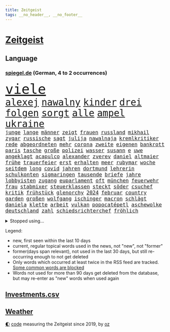 ```yaml
---
title: Zeitgeist
tags: __no_header__, __no_footer__
---
```


# [Zeitgeist](https://oliz.io/zeitgeist/)

## Language

<h3><a href="https://www.spiegel.de" target="_blank">spiegel.de</a> (German, 4 to 2 occurrences)</h3>
<p style="font-family:monospace">
<span style="font-size:32pt"><a href="news_links.html#viele" class="current">viele</a></span>
<br>
<span style="font-size:22pt"><a href="news_links.html#alexej" class="current">alexej</a></span>
<span style="font-size:22pt"><a href="news_links.html#nawalny" class="current">nawalny</a></span>
<span style="font-size:22pt"><a href="news_links.html#kinder" class="current">kinder</a></span>
<span style="font-size:22pt"><a href="news_links.html#drei" class="current">drei</a></span>
<span style="font-size:22pt"><a href="news_links.html#folgen" class="current">folgen</a></span>
<span style="font-size:22pt"><a href="news_links.html#sorgt" class="current">sorgt</a></span>
<span style="font-size:22pt"><a href="news_links.html#alle" class="current">alle</a></span>
<span style="font-size:22pt"><a href="news_links.html#ampel" class="current">ampel</a></span>
<span style="font-size:22pt"><a href="news_links.html#ukraine" class="current">ukraine</a></span>
<br>
<span style="font-size:12pt"><a href="news_links.html#junge" class="current">junge</a></span>
<span style="font-size:12pt"><a href="news_links.html#lange" class="current">lange</a></span>
<span style="font-size:12pt"><a href="news_links.html#männer" class="current">männer</a></span>
<span style="font-size:12pt"><a href="news_links.html#zeigt" class="current">zeigt</a></span>
<span style="font-size:12pt"><a href="news_links.html#frauen" class="current">frauen</a></span>
<span style="font-size:12pt"><a href="news_links.html#russland" class="current">russland</a></span>
<span style="font-size:12pt"><a href="news_links.html#mikhail" class="current">mikhail</a></span>
<span style="font-size:12pt"><a href="news_links.html#zygar" class="current">zygar</a></span>
<span style="font-size:12pt"><a href="news_links.html#russische" class="current">russische</a></span>
<span style="font-size:12pt"><a href="news_links.html#sagt" class="current">sagt</a></span>
<span style="font-size:12pt"><a href="news_links.html#julija" class="current">julija</a></span>
<span style="font-size:12pt"><a href="news_links.html#nawalnaja" class="current">nawalnaja</a></span>
<span style="font-size:12pt"><a href="news_links.html#kremlkritiker" class="current">kremlkritiker</a></span>
<span style="font-size:12pt"><a href="news_links.html#rede" class="current">rede</a></span>
<span style="font-size:12pt"><a href="news_links.html#abgeordneten" class="current">abgeordneten</a></span>
<span style="font-size:12pt"><a href="news_links.html#mehr" class="current">mehr</a></span>
<span style="font-size:12pt"><a href="news_links.html#corona" class="current">corona</a></span>
<span style="font-size:12pt"><a href="news_links.html#zweite" class="current">zweite</a></span>
<span style="font-size:12pt"><a href="news_links.html#eigenen" class="current">eigenen</a></span>
<span style="font-size:12pt"><a href="news_links.html#bankrott" class="new">bankrott</a></span>
<span style="font-size:12pt"><a href="news_links.html#paris" class="current">paris</a></span>
<span style="font-size:12pt"><a href="news_links.html#tasche" class="new">tasche</a></span>
<span style="font-size:12pt"><a href="news_links.html#große" class="current">große</a></span>
<span style="font-size:12pt"><a href="news_links.html#polizei" class="current">polizei</a></span>
<span style="font-size:12pt"><a href="news_links.html#wasser" class="current">wasser</a></span>
<span style="font-size:12pt"><a href="news_links.html#susann" class="new">susann</a></span>
<span style="font-size:12pt"><a href="news_links.html#e" class="current">e</a></span>
<span style="font-size:12pt"><a href="news_links.html#uwe" class="current">uwe</a></span>
<span style="font-size:12pt"><a href="news_links.html#angeklagt" class="current">angeklagt</a></span>
<span style="font-size:12pt"><a href="news_links.html#acapulco" class="new">acapulco</a></span>
<span style="font-size:12pt"><a href="news_links.html#alexander" class="current">alexander</a></span>
<span style="font-size:12pt"><a href="news_links.html#zverev" class="current">zverev</a></span>
<span style="font-size:12pt"><a href="news_links.html#daniel" class="current">daniel</a></span>
<span style="font-size:12pt"><a href="news_links.html#altmaier" class="current">altmaier</a></span>
<span style="font-size:12pt"><a href="news_links.html#frühe" class="current">frühe</a></span>
<span style="font-size:12pt"><a href="news_links.html#trauerfeier" class="current">trauerfeier</a></span>
<span style="font-size:12pt"><a href="news_links.html#erst" class="current">erst</a></span>
<span style="font-size:12pt"><a href="news_links.html#erhalten" class="current">erhalten</a></span>
<span style="font-size:12pt"><a href="news_links.html#meer" class="current">meer</a></span>
<span style="font-size:12pt"><a href="news_links.html#rubymar" class="new">rubymar</a></span>
<span style="font-size:12pt"><a href="news_links.html#woche" class="current">woche</a></span>
<span style="font-size:12pt"><a href="news_links.html#seitdem" class="current">seitdem</a></span>
<span style="font-size:12pt"><a href="news_links.html#long" class="current">long</a></span>
<span style="font-size:12pt"><a href="news_links.html#covid" class="current">covid</a></span>
<span style="font-size:12pt"><a href="news_links.html#jahren" class="current">jahren</a></span>
<span style="font-size:12pt"><a href="news_links.html#dortmund" class="current">dortmund</a></span>
<span style="font-size:12pt"><a href="news_links.html#lehrerin" class="current">lehrerin</a></span>
<span style="font-size:12pt"><a href="news_links.html#schulkonten" class="new">schulkonten</a></span>
<span style="font-size:12pt"><a href="news_links.html#sigmaringen" class="new">sigmaringen</a></span>
<span style="font-size:12pt"><a href="news_links.html#tausende" class="current">tausende</a></span>
<span style="font-size:12pt"><a href="news_links.html#briefe" class="current">briefe</a></span>
<span style="font-size:12pt"><a href="news_links.html#jahre" class="current">jahre</a></span>
<span style="font-size:12pt"><a href="news_links.html#lobbyisten" class="current">lobbyisten</a></span>
<span style="font-size:12pt"><a href="news_links.html#zugang" class="current">zugang</a></span>
<span style="font-size:12pt"><a href="news_links.html#euparlament" class="current">euparlament</a></span>
<span style="font-size:12pt"><a href="news_links.html#oft" class="current">oft</a></span>
<span style="font-size:12pt"><a href="news_links.html#münchen" class="current">münchen</a></span>
<span style="font-size:12pt"><a href="news_links.html#feuerwehr" class="current">feuerwehr</a></span>
<span style="font-size:12pt"><a href="news_links.html#frau" class="current">frau</a></span>
<span style="font-size:12pt"><a href="news_links.html#stabmixer" class="new">stabmixer</a></span>
<span style="font-size:12pt"><a href="news_links.html#steuerklassen" class="new">steuerklassen</a></span>
<span style="font-size:12pt"><a href="news_links.html#steckt" class="current">steckt</a></span>
<span style="font-size:12pt"><a href="news_links.html#söder" class="current">söder</a></span>
<span style="font-size:12pt"><a href="news_links.html#csuchef" class="current">csuchef</a></span>
<span style="font-size:12pt"><a href="news_links.html#kritik" class="current">kritik</a></span>
<span style="font-size:12pt"><a href="news_links.html#frühstück" class="current">frühstück</a></span>
<span style="font-size:12pt"><a href="news_links.html#glenorchy" class="new">glenorchy</a></span>
<span style="font-size:12pt"><a href="news_links.html#2024" class="current">2024</a></span>
<span style="font-size:12pt"><a href="news_links.html#februar" class="current">februar</a></span>
<span style="font-size:12pt"><a href="news_links.html#country" class="new">country</a></span>
<span style="font-size:12pt"><a href="news_links.html#garden" class="new">garden</a></span>
<span style="font-size:12pt"><a href="news_links.html#großen" class="current">großen</a></span>
<span style="font-size:12pt"><a href="news_links.html#wolfgang" class="current">wolfgang</a></span>
<span style="font-size:12pt"><a href="news_links.html#ischinger" class="current">ischinger</a></span>
<span style="font-size:12pt"><a href="news_links.html#macron" class="current">macron</a></span>
<span style="font-size:12pt"><a href="news_links.html#schlägt" class="current">schlägt</a></span>
<span style="font-size:12pt"><a href="news_links.html#daniela" class="current">daniela</a></span>
<span style="font-size:12pt"><a href="news_links.html#klette" class="current">klette</a></span>
<span style="font-size:12pt"><a href="news_links.html#arbeit" class="current">arbeit</a></span>
<span style="font-size:12pt"><a href="news_links.html#vulkan" class="current">vulkan</a></span>
<span style="font-size:12pt"><a href="news_links.html#popocatépetl" class="new">popocatépetl</a></span>
<span style="font-size:12pt"><a href="news_links.html#aschewolke" class="current">aschewolke</a></span>
<span style="font-size:12pt"><a href="news_links.html#deutschland" class="current">deutschland</a></span>
<span style="font-size:12pt"><a href="news_links.html#zahl" class="current">zahl</a></span>
<span style="font-size:12pt"><a href="news_links.html#schiedsrichterchef" class="new">schiedsrichterchef</a></span>
<span style="font-size:12pt"><a href="news_links.html#fröhlich" class="current">fröhlich</a></span>
</p>
<details>
<summary>Stopped using...</summary>
<p class="former" style="font-size:12pt">
100000(1224) geliefert(1224) williams(1224) entgegen(1223) mali(1223) november(1223) software(1223) bitten(1222) kohle(1222) steigende(1222) ard(1221) manchester(1221) nationalspieler(1221) unrecht(1221) anleger(1220) egal(1220) erhöht(1220) mittel(1220) planeten(1220) urlaub(1220) ehemann(1219) erteilt(1219) investoren(1219) reiche(1219) respekt(1219) tempo(1219) 33(1218) dauerhaft(1218) innenminister(1218) kriminellen(1218) landesregierung(1218) richten(1218) bayerns(1217) befinden(1217) kollaps(1217) schatten(1217) stürzte(1217) willen(1217) auftakt(1216) gebaut(1216) gewaltig(1216) portugal(1216) warf(1216) geworfen(1215) griff(1215) radikale(1215) schaltet(1215) verpassen(1215) brexit(1214) 65(1213) größter(1213) passt(1213) sinnvoll(1213) südafrika(1213) einzug(1212) institut(1212) unglück(1212) hintergründe(1211) kardinal(1211) mitteln(1211) rassistischen(1211) vorjahr(1211) unterschiedlich(1210) zinsen(1210) crash(1209) extremen(1209) wohnhaus(1209) werke(1208) bedeutung(1207) berühmte(1207) beschwerden(1207) entscheidend(1207) erkenntnisse(1207) reporter(1207) vertrauen(1207) berät(1206) weckt(1206) schüssen(1205) abgehört(1204) deals(1204) gefangene(1204) mode(1204) drogen(1203) globale(1203) besuchen(1202) änderungen(1202) eingeleitet(1201) em(1201) halb(1200) brechen(1199) entwickeln(1199) mission(1198) umgeht(1196) nationalen(1195) harten(1194) ähnlich(1193) parallelen(1191) schrecken(1191) freiwillig(1190) reduzieren(1189) iranischen(1188) hilfen(1185) uhaft(1183) katharina(1182) einkommen(1181) abgeschlossen(1179) geblieben(1178) sogenannten(1178) günther(1175) staatlichen(1175) entspannt(1164) verdoppelt(1162) heizen(1161) hitler(1158) mängel(1155) einfache(1149) stopp(1142) nick(1138) wetterdienst(1133) gezielt(1098) carlos(1074) happy(1062) strecken(1052) werte(1025) interessen(1024) finanziert(1023) fußballnationalmannschaft(1014) lediglich(1000) kolumbien(974) auswärtige(958) arte(957) rereportage(957) kroatien(956) djoković(951) sichtbar(931) erfolglos(927) fossilen(919) umkämpften(913) liebsten(888) papiere(882) gesetzentwurf(875) games(868) abkommen(854) energiekosten(853) verständigt(843) 200000(840) ostdeutschland(831) rande(811) entsteht(804) aufgestellt(774) einrichtungen(765) beschäftigen(763) krankheiten(741) versteckte(728) vereinigung(716) spiegeltitelstory(714) südamerika(705) schildern(704) brandenburger(703) unsicher(696) typ(692) töchter(692) iranische(687) organisierte(687) flüchten(682) weitermachen(665) schwarzes(659) großmutter(657) hammer(656) anschuldigungen(653) el(639) kinderinterview(638) würdigt(638) ankara(637) israelis(636) suchte(634) computer(633) besitzt(625) steuerzahler(623) reporterin(622) kandidat(618) künstlichen(611) ulrich(611) idol(605) ängste(598) republikanern(596) energieversorger(593) wozu(591) deutsch(590) entschuldigen(586) ausgewertet(582) 2008(572) folgten(572) äußerst(565) scheiden(561) drohnenangriff(558) aufstand(552) hinrichtung(551) nation(551) okay(546) wünsche(545) sperren(543) atomkraftwerk(537) angezeigt(536) verfassungsgericht(524) ernährung(522) ersetzt(518) machtmissbrauch(514) fortschritt(509) senioren(508) kollege(506) psychologin(506) monika(504) kollegin(502) beobachter(501) rückblick(498) scheinbar(496) sportdirektor(496) direktor(495) standard(492) gerecht(491) urteilt(489) 300000(487) herrschen(486) großeinsatz(483) carter(480) verurteilten(480) forscht(478) bedrohungen(475) operiert(469) parallel(466) heinrich(463) beantragen(462) billigt(462) erreichbar(462) ulm(459) flugabwehr(456) one(456) häufigsten(451) jets(451) liberale(440) überzeugen(440) landesweiten(439) deutschlandticket(438) djokovic(437) 1991(436) dfbelf(434) nico(434) feind(432) gesagt(432) kurzzeitig(430) durcheinander(427) gestalten(424) geschosse(421) madonna(421) reichsbürger(416) al(414) sensation(412) krawallen(409) udo(409) nepal(404) gebühren(403) geschwister(403) day(402) emotionale(402) rüstet(401) amtsantritt(400) ansicht(399) satellitenbild(399) meiste(396) c(394) 23jähriger(389) messe(383) alcaraz(382) liebt(378) schwache(375) angestiegen(374) neunzigerjahren(374) fluggesellschaft(373) jäger(373) siege(372) annehmen(371) kläger(370) aufbauen(368) späten(367) geständnis(364) lokale(360) stillstand(360) 2007(358) verzögerung(358) zutiefst(358) 1600(356) wölfe(352) moskauer(351) stil(351) premiers(350) unterbrechung(349) stürzten(345) zogen(345) joggen(344) schwangerschaftsabbrüche(344) 15jähriger(343) reichelt(338) chappatte(336) plaßmann(336) stehe(336) stuttmann(336) #metoo(334) gejagt(333) milliardenschwere(333) dringen(329) parteichefin(322) aktueller(321) daniil(319) 88(318) dürren(318) bauindustrie(317) heimlich(317) pis(317) linkspartei(315) reuß(311) behaupten(309) italiener(309) ac(308) adhs(308) drama(307) zeuge(307) halbiert(306) kleinflugzeug(305) modi(304) follower(303) rückhalt(302) absolute(300) deutlicher(300) umsetzbar(300) solar(299) leclerc(298) durchschnittlich(297) gewalttaten(297) wärmepumpe(295) schlechtes(291) bundesweite(290) münchens(289) erstem(288) fühlte(288) überlegungen(288) chicago(285) parteitag(282) expertengremium(278) mitarbeitenden(278) erheblich(276) miese(276) besiegte(275) aufsteiger(274) behauptungen(273) souverän(273) küche(272) vergabe(270) feinde(269) iphones(269) 9(268) sparkassen(267) spektakulären(267) naturschutz(264) ermöglicht(261) beruft(260) englands(260) neuwahlen(259) vogel(259) brutalen(258) angelegt(256) dortige(255) diego(254) treu(254) zoff(254) lebensgefährlich(253) acker(252) scharfen(250) lukas(249) beckenbauer(248) gegners(246) abschaffen(245) indischer(242) jannik(241) sinner(241) versäumnisse(241) stock(240) sonntagmorgen(238) made(234) sanieren(234) amazonas(231) argentinische(231) drückt(231) vergessene(231) rechtsruck(230) vorbilder(229) dortigen(228) fußballem(228) wehen(228) bitcoin(227) lieferten(227) preiserhöhung(225) gesellschaftliche(224) metachef(224) prägte(224) weile(224) rolling(223) antisemitismusbeauftragte(221) erweist(221) xiii(220) allgäu(219) erschöpfung(219) sinkende(219) zulieferer(219) beißt(216) effizienter(215) widersprüche(215) benötigten(214) allgemeine(212) dumme(210) gerichts(210) unterbunden(210) staatsbesuch(209) marokko(208) variante(208) durchschnitt(207) todesfall(207) jenaer(206) goldene(205) verstrickt(205) sturmtief(203) afdchefin(201) bewaffnete(201) brutaler(201) carolin(201) designer(201) flüchtlingslager(201) extremer(200) fahrzeugen(200) höheren(200) staus(200) einzuführen(199) oppenheimer(198) häfen(197) zerbrochen(197) terroranschläge(196) iranischer(193) demonstrant(192) abzusetzen(190) gedreht(190) lindenberg(190) costa(189) intensiver(189) einsteigen(188) netanyahus(188) abgerissen(186) erwischte(186) visa(186) handschlag(185) faktor(184) reisenden(184) bayreuth(183) putschisten(183) exklusive(181) häftling(180) wolff(180) einbüßen(178) klubpräsident(178) tätig(177) freundinnen(176) karlsruher(175) knie(175) re(175) akzeptanz(174) chancenlos(174) effekte(172) hilfsorganisationen(172) erlaubnis(169) chefinnen(168) nordkoreas(168) hall(167) rausch(167) geheimdienstchef(166) kundin(166) nachsehen(165) verzehr(165) burkina(162) faso(162) rätselhafte(162) väter(161) astronomen(159) raumsonde(159) vorzugehen(158) abhalten(157) geist(157) hoffnungsvoll(157) entdeckten(155) me(155) eugesetz(154) gewechselt(154) 83jährige(153) amtsmissbrauch(153) protestierte(153) enthielt(152) festgeld(151) achtzigerjahren(150) einbürgerungen(150) verspottet(150) bundestagsfraktion(149) chemnitz(149) minimal(149) theis(149) hungerstreik(148) johannesburg(148) kebekus(148) probe(148) rückbau(148) gleisen(147) manchem(147) jahreszeit(145) müde(145) qualifikation(145) biopic(143) chip(142) zugverkehr(142) comedian(141) studentinnen(141) bernstein(140) bundesverkehrsminister(140) einander(140) darstellung(139) ecke(139) glänzte(139) vergehen(139) bradley(138) cooper(138) gerald(138) streitthema(138) winters(138) challenge(137) demokratischen(137) fernverkehr(137) hundekotattacke(137) verschüttete(137) chiara(136) detroit(136) halloween(136) schwede(136) sekunde(136) population(135) schockt(135) unfaire(135) schiebt(134) bequem(132) emily(132) gewaltigen(132) schieflage(132) 43(131) feuerwehreinsatz(131) gefolgt(131) grenzregion(131) biologe(130) flüchtig(130) version(130) werkstatt(130) auskommen(128) albanien(127) eingebürgert(127) gewährt(127) zusammengestoßen(127) knaus(126) olympiaqualifikation(126) anja(125) begehen(125) prekär(124) pub(124) unterbrechen(124) vorgeschichte(124) 55(123) del(123) furcht(123) gefüllt(123) lafontaine(123) regelungen(123) tolle(123) ultrarechten(123) verfehlte(123) visum(122) zahlungsunfähig(122) ausgegangen(121) verschanzt(121) versuche(121) vertreibung(121) ansprüche(120) handball(120) tennisspieler(120) warme(119) 35jähriger(118) airways(118) exsoldat(118) heimsieg(118) ungerecht(118) finals(117) geregelt(117) kippt(117) neuerungen(117) verletzen(117) exemplare(116) menschengemachten(116) usbörsenaufsicht(116) bundestagspräsidentin(115) cups(115) dunklen(115) optimistischer(115) store(115) lanka(114) pauschale(114) sri(114) steuerreform(114) 37jähriger(113) aufwachsen(113) migrationsdeal(113) schäuble(113) effenbergbank(112) hamasterror(112) schmalkalden(112) beriet(111) bevorzugt(111) fühlten(111) raketenangriffe(111) vermittlung(111) wahlerfolg(111) überfüllten(111) brodelt(110) furore(110) geborene(110) rechtsstaat(110) schmerzen(110) schwächelnden(110) weihnachten(110) abscheuliche(109) erfindung(109) körperteile(109) vertrieben(109) cyberattacken(108) gardasee(108) rudolf(108) stamp(108) neukölln(107) ratschläge(107) bäumen(106) gewähren(106) giganten(106) hamasterroristen(106) zuschauern(106) parteigründung(105) stadien(105) todesopfern(105) extremistischen(104) migrationshintergrund(104) mordverdacht(104) verständigung(104) schadensbegrenzung(103) belgischen(102) bezirk(102) massaker(102) mentale(102) ranghoher(102) 45jährige(101) gedeiht(101) gescheiterte(101) pickup(101) solange(101) suezkanal(101) bundespräsidenten(100) engere(100) winterspiele(100) bombendrohung(99) katholischer(99) luxushotel(99) sobald(99) sonderbeauftragte(99) appellierte(98) derby(98) frost(98) hamaschef(98) konfliktparteien(98) kooperieren(98) prestigeprojekt(98) sexualisierte(98) 1938(97) club(97) neonazis(97) raketenangriffen(97) tennisprofi(97) abschneiden(96) scheidende(96) ausruf(95) flensburg(95) mogelpackung(95) odyssee(95) tvjournalist(95) wahlsieg(95) klingen(94) nacheinander(94) abos(93) fürchteten(93) nordkoreanischen(93) ansichten(92) enttäuschen(92) hasst(92) toben(92) altersgruppe(91) beihilfe(91) schalker(91) betroffener(90) generalprobe(90) kapitel(90) staatssekretärin(90) südlichen(90) unterhändler(90) vergrößern(90) ampelvertreter(89) hüller(89) sarrazin(89) widersacherin(89) überdenken(89) evangelischen(88) handelsabkommen(88) raser(88) süd(88) unlängst(88) erschrocken(87) güntherwünsch(87) positionieren(87) schirichef(87) schätzung(87) 60000(86) bundesamts(86) hoheit(86) neureuther(86) virginia(86) wiederbelebt(86) halemba(85) räumung(85) schwindet(85) spiegelserie(85) garcía(84) leugnen(84) schwerin(84) skistar(84) traditionsklubs(84) einläuten(83) infekte(83) staatsräson(83) torjäger(83) astronaut(82) aufgewühlt(82) bedingt(82) anhängern(81) copa(81) fegt(81) fehlentscheidungen(81) haderte(81) nbastar(81) pflegen(81) programmierkenntnisse(81) wetten(81) cyberattacke(80) evan(80) handballnationalmannschaft(80) or(80) sowjetunion(80) verdienste(80) versteuert(80) america(79) ausgetreten(79) db(79) glanz(79) mob(79) rosskur(79) subtil(79) ungleichheiten(79) aufgeschoben(78) exchefs(78) haken(78) hast(78) lehrern(78) sicherung(78) slogan(78) duft(77) insolvenzantrag(77) nervosität(77) portugals(77) pädagogin(77) sprit(77) verschaffen(77) abwärtstrend(76) besorgniserregend(76) heilmethoden(76) jones(76) levi(76) ärmere(76) doppel(75) embiid(75) regierungsbündnis(75) touristenattraktion(75) ausschlussverfahren(74) kleider(74) produzent(74) unterschrieben(74) vollzieht(74) wintertage(74) entspannung(73) esa(73) kofferraum(73) mayer(73) nbasuperstar(73) npd(73) selbstbestimmung(73) zunehmenden(73) zurückerobert(73) bauer(72) drängeln(72) exlinkenpolitikerin(72) gleichaltrige(72) graue(72) intelligente(72) passierte(72) verkehrsbehinderungen(72) weltrangliste(72) zunutze(72) einnahme(71) gedenkfeier(71) islands(71) mehrwertsteuererhöhung(71) palästinensergebiete(71) bett(70) buchautor(70) geärgert(70) jobabbau(70) mitschuldig(70) petra(70) verbliebenen(70) wählerinnen(70) bestsellers(69) campe(69) chatgpterfinder(69) falschmeldungen(69) hoffmann(69) israelhamaskonflikt(69) psychologe(69) anzusehen(68) diverse(68) empathie(68) gdlwarnstreik(68) hierfür(68) huthirebellen(68) motive(68) verrückter(68) einhaltung(67) folgerichtig(67) gesinnung(67) lokführern(67) notlösung(67) tourt(67) zugeständnisse(67) abzubauen(66) evangelische(66) gesichter(66) immense(66) kreisen(66) lainer(66) meetings(66) sechzigerjahren(66) weltmeisterduell(66) abtransportiert(65) mehrwertsteuersatz(65) pfiffen(65) schatzsuche(65) stanley(65) beklagen(64) beteiligen(64) bootz(64) bully(64) dutzender(64) eingeschläfert(64) experimentiert(64) illusion(64) lannert(64) linus(64) riesterrente(64) straßer(64) survival(64) tausch(64) verfallen(64) alpinen(63) bedrängnis(63) berechnung(63) berufsgruppen(63) bjelica(63) crif(63) nenad(63) notbremse(63) unruhen(63) erstarken(62) hamasangriffs(62) kühe(62) nass(62) tina(62) verhelfen(62) vermittlungsausschuss(62) vernetzt(62) wiederbeleben(62) anhalten(61) ausgewählt(61) fördere(61) konzertbeginn(61) mix(61) stoffe(61) aden(60) alkoholisiert(60) ausgenommen(60) befeuert(60) geistig(60) massenpanik(60) pcrtest(60) rechtsextremistischer(60) unverletzt(60) beschlagnahmen(59) gershkovich(59) tabakindustrie(59) verspätung(59) widersacher(59) aufgegangen(58) cduabgeordneten(58) energieagentur(58) kanadierin(58) packte(58) abgeordneter(57) ausgleich(57) gründungsparteitag(57) heimatort(57) lebensgefährtin(57) life(57) millionenbetrug(57) polizeichef(57) verdanken(57) end(56) vetternwirtschaft(56) wow(56) zugelegt(56) ambitioniert(55) befand(55) ecken(55) parlamentarische(55) souveräner(55) superintelligenz(55) enkel(54) geschlechtsverkehr(54) herausforderin(54) linienrichter(54) mainstream(54) übte(54) arbeitgeberseite(53) beratungsstellen(53) bestem(53) brenzlig(53) emfinale(53) mitgliedschaft(53) uganda(53) wintereinbruch(53) grand(52) guardiola(52) güterverkehr(52) hebamme(52) insolvenzverfahren(52) organisieren(52) pech(52) simon(52) igel(51) kältewelle(51) aufgebaut(50) eisigen(50) haut(50) kyoto(50) royale(50) verschwörungstheorien(50) 1968(49) erdgeschoss(49) hinterfragt(49) inszenierung(49) konstantin(49) reparieren(49) teamkollegen(49) zündete(49) auslassen(48) co₂besteuerung(48) desantis(48) kinderfreibetrag(48) verfolgerduell(48) aufflog(47) eisige(47) wenigstens(47) frikadellen(46) gedankenspiele(46) girona(46) pisastudie(46) rituelle(46) steuerliche(46) alkoholkonsum(45) brennen(45) dozenten(45) juliane(45) kontrollgremium(45) mehrfamilienhaus(45) dhbauswahl(44) gesten(44) gestresst(44) luftangriffs(44) nominierungen(44) schauspiel(44) schrittweise(44) tvexpertin(44) 02rückstand(43) ausgefallene(43) danke(43) ergab(43) essenziell(43) landwirtschaftsministerium(43) mysteriöser(43) prescht(43) viertelfinale(43) abgefeuert(42) deklassiert(42) einstufung(42) italienischer(42) kyrgios(42) michelsen(42) untragbar(42) wohnhausbrand(42) überragte(42) big(41) gefördert(41) jochen(41) schwächephase(41) untersuchungsbericht(41) viren(41) wimbledon(41) ziert(41) begehren(40) brachial(40) darts(40) depardieu(39) dingen(39) edgar(39) gérard(39) hoenig(39) zahnfleisch(39) öltanker(39) abermals(38) belgorod(38) hapaglloyd(38) hausarzt(38) mietmarkt(38) stendal(38) verivox(38) abfluss(37) bernhard(37) erholt(37) ferragni(37) führungskrise(37) jutta(37) kinderpornografie(37) leidenschaftlicher(37) milli(37) nettoeinkommen(37) vanilli(37) ärgern(37) 1995(36) alternativmedizin(36) dieselben(36) neugier(36) nicole(36) pep(36) diejenigen(35) dienstpflicht(35) gottesdienstbesucher(35) huthimilizen(35) vorsatz(35) wanderers(35) wolverhampton(35) füllt(34) glaube(34) umwelthilfe(34) fünfter(33) gangster(33) geschiedene(33) tiefkühltruhe(33) archiv(32) autoritarismus(32) informationskrieg(32) 49euroticket(31) eurecht(31) frieren(31) patriarchat(31) tauwetter(31) verjährung(31) günstigere(30) krankenversicherung(30) neunte(30) bananen(29) beibehalten(29) brocken(29) byd(29) monatliche(29) nervig(29) polster(29) realitystars(29) amonra(28) hackern(28) lions(28) modernisieren(28) verursachte(28) wirbelt(28) amoklauf(27) asteroid(27) flugzeugs(27) jeans(27) juri(27) sehnsucht(27) vergangenem(27) abzuschütteln(26) ampeln(26) buchenallee(26) dänen(26) katz(26) revolutionsgarden(26) schied(26) videokonferenzen(26) wettkampf(26) britin(25) landebahn(25) traktor(25) wohnhäuser(25) birnbaum(24) eonchef(24) kontrollierte(24) leonhard(24) liberaler(24) morde(24) niedriger(24) rissen(24) anhaltende(23) bestrafen(23) einrichtungsgegenstände(23) japanisches(23) rast(23) strategischer(23) unangenehm(23) hinrichten(22) ifoinstituts(22) inmitten(22) liiert(22) rekordsumme(22) rohan(22) seoul(22) verrückten(22) wofür(22) bildungssenatorin(21) empören(21) ferien(21) fulminanter(21) machete(21) partys(21) pazifik(21) soul(21) staatsmann(21) 900(20) besorgte(20) raumfahrt(20) todestag(20) doppelrolle(19) fis(19) klaute(19) lautet(19) trauerstaatsakt(19) blockaden(18) chialo(18) eiland(18) fieber(18) genosse(18) griffiths(18) kulturförderung(18) oscar(18) rob(18) staatsakt(18) stromausfälle(18) unonothilfekoordinator(18) arbeitsleben(17) ausschüttung(17) biografie(17) bitcoinkurs(17) entwickler(17) gdlstreik(17) lastwagenfahrer(17) mondlandung(17) pendeln(17) schlichtungsstelle(17) schmeißen(17) sommermärchen(17) tätlichkeit(17) zornig(17) gpt(16) kratzt(16) potsdam(16) tücken(16) uniform(16) handballer(15) sap(15) softwarekonzern(15) spektakuläres(15) bestsellerautor(14) foster(14) gruppenspiel(14) jodie(14) kempten(14) leroy(14) mean(14) mushrooms(14) sané(14) umkehren(14) a9(13) ausgleichen(13) berühmteste(13) dominant(13) kamiński(13) kitzbühel(13) knorr(13) lila(13) mariusz(13) melbourne(13) retteten(13) senator(13) spielmacher(13) verfeindet(13) argumente(12) betrunkenen(12) kommissare(12) panzerabwehrraketen(12) peregrine(12) pfiffe(12) warnten(12) warteten(12) aromen(11) erfolgsgeheimnis(11) exklusiv(11) grundstück(11) himmels(11) livesendung(11) mahnung(11) oman(11) piste(11) skiverband(11) streif(11) verspäteter(11) weltstar(11)
</p>
</details>
<p>Legend:
<ul>
<li><span class="new">new</span>, first seen within the last 10 days</li>
<li><span class="current">current</span>, regular topical words used in the news, not "new", not "former"</li>
<li><span class="former">former(days span relevant)</span>, not used in the last 30 days, but still re-occurring enough to not get deleted</li>
<li>Only words which occurred at least twice in the RSS feed are tracked. <a href="language/filters.py">Some common words are blocked</a></li>
<li>Words not used for more than 90 days get deleted from the database, but may re-enter as "new" words when used again</li>
</ul>
</p>

## [Investments](investments.html)[.csv](investments.csv)

## [Weather](weather.html)

<footer>
<a href="javascript:toggleTheme()" class="nav">🌓</a>
<a href="https://github.com/ooz/zeitgeist">code</a> measuring the Zeitgeist since 2019, by <a href="https://oliz.io">oz</a>
</footer>
